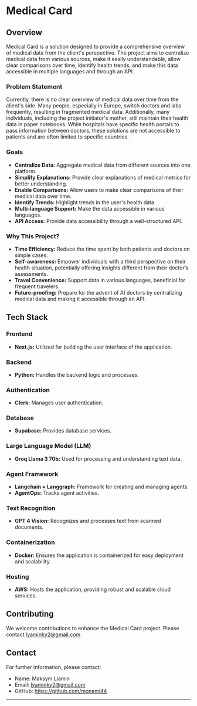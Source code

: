 # Medical Card

## Overview

Medical Card is a solution designed to provide a comprehensive overview of medical data from the client's perspective. The project aims to centralize medical data from various sources, make it easily understandable, allow clear comparisons over time, identify health trends, and make this data accessible in multiple languages and through an API.

### Problem Statement

Currently, there is no clear overview of medical data over time from the client's side. Many people, especially in Europe, switch doctors and labs frequently, resulting in fragmented medical data. Additionally, many individuals, including the project initiator's mother, still maintain their health data in paper notebooks. While hospitals have specific health portals to pass information between doctors, these solutions are not accessible to patients and are often limited to specific countries.

### Goals

- **Centralize Data:** Aggregate medical data from different sources into one platform.
- **Simplify Explanations:** Provide clear explanations of medical metrics for better understanding.
- **Enable Comparisons:** Allow users to make clear comparisons of their medical data over time.
- **Identify Trends:** Highlight trends in the user's health data.
- **Multi-language Support:** Make the data accessible in various languages.
- **API Access:** Provide data accessibility through a well-structured API.

### Why This Project?

- **Time Efficiency:** Reduce the time spent by both patients and doctors on simple cases.
- **Self-awareness:** Empower individuals with a third perspective on their health situation, potentially offering insights different from their doctor’s assessments.
- **Travel Convenience:** Support data in various languages, beneficial for frequent travelers.
- **Future-proofing:** Prepare for the advent of AI doctors by centralizing medical data and making it accessible through an API.

## Tech Stack

### Frontend

- **Next.js:** Utilized for building the user interface of the application.

### Backend

- **Python:** Handles the backend logic and processes.

### Authentication

- **Clerk:** Manages user authentication.

### Database

- **Supabase:** Provides database services.

### Large Language Model (LLM)

- **Groq Llama 3 70b:** Used for processing and understanding text data.

### Agent Framework

- **Langchain + Langgraph:** Framework for creating and managing agents.
- **AgentOps:** Tracks agent activities.

### Text Recognition

- **GPT 4 Vision:** Recognizes and processes text from scanned documents.

### Containerization

- **Docker:** Ensures the application is containerized for easy deployment and scalability.

### Hosting

- **AWS:** Hosts the application, providing robust and scalable cloud services.


## Contributing

We welcome contributions to enhance the Medical Card project. Please contact lyaminky2@gmail.com


## Contact

For further information, please contact:

- Name: Maksym Liamin
- Email: lyaminky2@gmail.com
- GitHub: https://github.com/monami44

---

